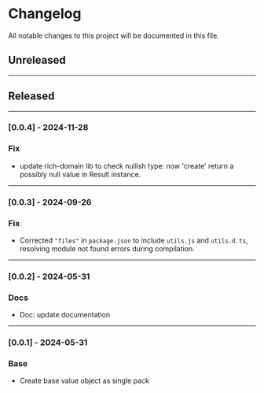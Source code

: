 # Changelog

All notable changes to this project will be documented in this file.

## Unreleased

---

## Released

---

### [0.0.4] - 2024-11-28

### Fix

- update rich-domain lib to check nullish type: now 'create' return a possibly null value in Result instance.

---

### [0.0.3] - 2024-09-26

### Fix

- Corrected `"files"` in `package.json` to include `utils.js` and `utils.d.ts`, resolving module not found errors during compilation.

---

### [0.0.2] - 2024-05-31

### Docs

- Doc: update documentation

---

### [0.0.1] - 2024-05-31

### Base

- Create base value object as single pack
